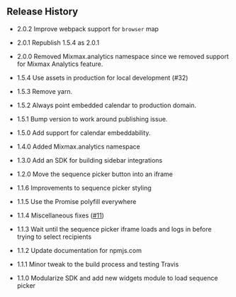 ## Release History

* 2.0.2 Improve webpack support for `browser` map

* 2.0.1 Republish 1.5.4 as 2.0.1

* 2.0.0 Removed Mixmax.analytics namespace since we removed support for Mixmax Analytics feature.

* 1.5.4 Use assets in production for local development (#32)

* 1.5.3 Remove yarn.

* 1.5.2 Always point embedded calendar to production domain.

* 1.5.1 Bump version to work around publishing issue.

* 1.5.0 Add support for calendar embeddability.

* 1.4.0 Added Mixmax.analytics namespace

* 1.3.0 Add an SDK for building sidebar integrations

* 1.2.0 Move the sequence picker button into an iframe

* 1.1.6 Improvements to sequence picker styling

* 1.1.5 Use the Promise polyfill everywhere

* 1.1.4 Miscellaneous fixes ([#11](https://github.com/mixmaxhq/mixmax-sdk-js/pull/11))

* 1.1.3 Wait until the sequence picker iframe loads and logs in before trying to select recipients

* 1.1.2 Update documentation for npmjs.com

* 1.1.1 Minor tweak to the build process and testing Travis

* 1.1.0 Modularize SDK and add new widgets module to load sequence picker
